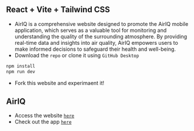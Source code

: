 ## React + Vite + Tailwind CSS
- AirIQ is a comprehensive website designed to promote the AirIQ mobile application, which serves as a valuable tool for monitoring and understanding the quality of the surrounding atmosphere. By providing real-time data and insights into air quality, AirIQ empowers users to make informed decisions to safeguard their health and well-being.
- Download the `repo` or clone it using `GitHub Desktop`
```bash
npm install
npm run dev
``` 
- Fork this website and experimaent it!

## AirIQ 
- Access the website [`here`](https://air-iq.netlify.app/)
- Check out the app [`here`](https://github.com/Hemanth5603/AirIQ)
